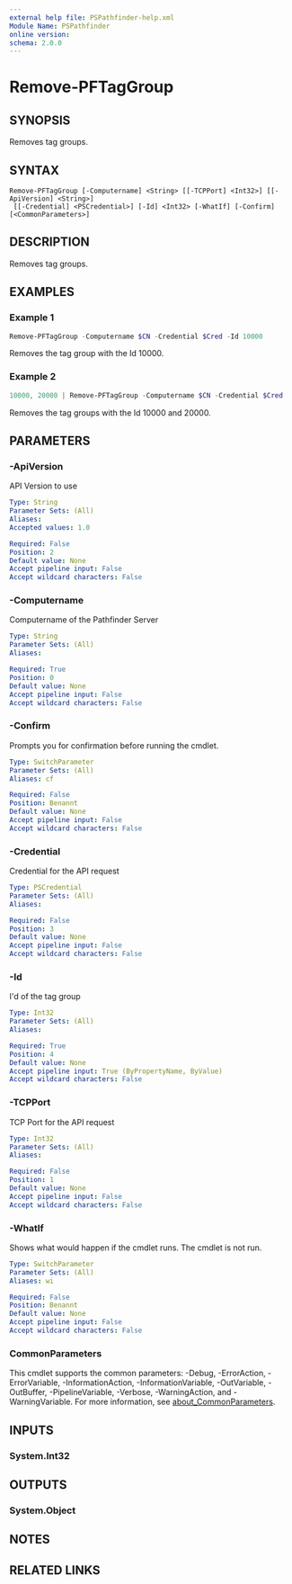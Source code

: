 ```yaml
---
external help file: PSPathfinder-help.xml
Module Name: PSPathfinder
online version:
schema: 2.0.0
---
```


# Remove-PFTagGroup

## SYNOPSIS
Removes tag groups.

## SYNTAX

```
Remove-PFTagGroup [-Computername] <String> [[-TCPPort] <Int32>] [[-ApiVersion] <String>]
 [[-Credential] <PSCredential>] [-Id] <Int32> [-WhatIf] [-Confirm] [<CommonParameters>]
```

## DESCRIPTION
Removes tag groups.

## EXAMPLES

### Example 1
```powershell
Remove-PFTagGroup -Computername $CN -Credential $Cred -Id 10000
```

Removes the tag group with the Id 10000.

### Example 2
```powershell
10000, 20000 | Remove-PFTagGroup -Computername $CN -Credential $Cred
```

Removes the tag groups with the Id 10000 and 20000.

## PARAMETERS

### -ApiVersion
API Version to use

```yaml
Type: String
Parameter Sets: (All)
Aliases:
Accepted values: 1.0

Required: False
Position: 2
Default value: None
Accept pipeline input: False
Accept wildcard characters: False
```

### -Computername
Computername of the Pathfinder Server

```yaml
Type: String
Parameter Sets: (All)
Aliases:

Required: True
Position: 0
Default value: None
Accept pipeline input: False
Accept wildcard characters: False
```

### -Confirm
Prompts you for confirmation before running the cmdlet.

```yaml
Type: SwitchParameter
Parameter Sets: (All)
Aliases: cf

Required: False
Position: Benannt
Default value: None
Accept pipeline input: False
Accept wildcard characters: False
```

### -Credential
Credential for the API request

```yaml
Type: PSCredential
Parameter Sets: (All)
Aliases:

Required: False
Position: 3
Default value: None
Accept pipeline input: False
Accept wildcard characters: False
```

### -Id
I'd of the tag group

```yaml
Type: Int32
Parameter Sets: (All)
Aliases:

Required: True
Position: 4
Default value: None
Accept pipeline input: True (ByPropertyName, ByValue)
Accept wildcard characters: False
```

### -TCPPort
TCP Port for the API request

```yaml
Type: Int32
Parameter Sets: (All)
Aliases:

Required: False
Position: 1
Default value: None
Accept pipeline input: False
Accept wildcard characters: False
```

### -WhatIf
Shows what would happen if the cmdlet runs.
The cmdlet is not run.

```yaml
Type: SwitchParameter
Parameter Sets: (All)
Aliases: wi

Required: False
Position: Benannt
Default value: None
Accept pipeline input: False
Accept wildcard characters: False
```

### CommonParameters
This cmdlet supports the common parameters: -Debug, -ErrorAction, -ErrorVariable, -InformationAction, -InformationVariable, -OutVariable, -OutBuffer, -PipelineVariable, -Verbose, -WarningAction, and -WarningVariable. For more information, see [about_CommonParameters](http://go.microsoft.com/fwlink/?LinkID=113216).

## INPUTS

### System.Int32

## OUTPUTS

### System.Object
## NOTES

## RELATED LINKS
